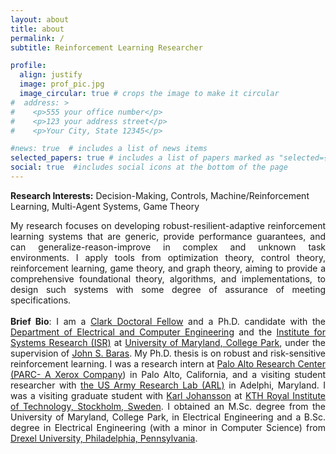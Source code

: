 ```yaml
---
layout: about
title: about
permalink: /
subtitle: Reinforcement Learning Researcher

profile:
  align: justify
  image: prof_pic.jpg
  image_circular: true # crops the image to make it circular
#  address: >
#    <p>555 your office number</p>
#    <p>123 your address street</p>
#    <p>Your City, State 12345</p>

#news: true  # includes a list of news items
selected_papers: true # includes a list of papers marked as "selected={true}"
social: true  #includes social icons at the bottom of the page
---
```

<strong>Research Interests:</strong> Decision-Making, Controls, Machine/Reinforcement Learning, Multi-Agent Systems, Game Theory<br />
<div style="text-align: justify">My research focuses on developing robust-resilient-adaptive reinforcement learning systems that are generic, provide performance guarantees, and can generalize-reason-improve in complex and unknown task environments. I apply tools from optimization theory, control theory, reinforcement learning, game theory, and graph theory, aiming to provide a comprehensive foundational theory, algorithms, and implementations, to design such systems with some degree of assurance of meeting specifications.</div>
<br />
<div style="text-align: justify"><strong>Brief Bio</strong>: I am a <a href='https://eng.umd.edu/clark-doctoral-fellows'>Clark Doctoral Fellow</a> and a Ph.D. candidate with the <a href='https://eng.umd.edu/clark-doctoral-fellows'>Department of Electrical and Computer Engineering</a> and the <a href='https://isr.umd.edu'>Institute for Systems Research (ISR)</a> at <a href='https://www.umd.edu'> University of Maryland, College Park</a>, under the supervision of <a href='https://www.johnbaras.com'>John S. Baras</a>. My Ph.D. thesis is on robust and risk-sensitive reinforcement learning. I was a research intern at <a href='https://www.parc.com'>Palo Alto Research Center (PARC- A Xerox Company</a>) in Palo Alto, California, and a visiting student researcher with <a href='https://www.arl.army.mil'>the US Army Research Lab (ARL)</a> in Adelphi, Maryland. I was a visiting graduate student with <a href='https://people.kth.se/~kallej/'>Karl Johansson</a> at <a href='https://www.kth.se'>KTH Royal Institute of Technology, Stockholm, Sweden</a>. I obtained an M.Sc. degree from the University of Maryland, College Park, in Electrical Engineering and a B.Sc. degree in Electrical Engineering (with a minor in Computer Science) from <a href='https://drexel.edu'>Drexel University, Philadelphia, Pennsylvania</a>.</div>
